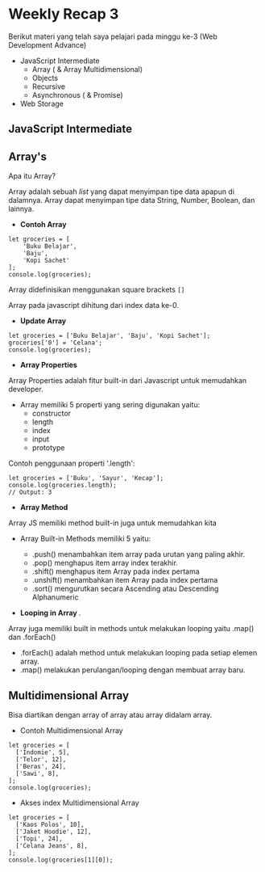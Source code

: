 <h1> Weekly Recap 3 </h1>

Berikut materi yang telah saya pelajari pada minggu ke-3 (Web Development Advance)

- JavaScript Intermediate
  - Array ( & Array Multidimensional)
  - Objects
  - Recursive
  - Asynchronous ( & Promise)
 - Web Storage
 

## JavaScript Intermediate

<h2> Array's </h2>

Apa itu Array?

Array adalah sebuah <i>list</i> yang dapat menyimpan tipe data apapun di dalamnya. Array dapat menyimpan tipe data String, Number, Boolean, dan lainnya.

- <b> Contoh Array </b>

```
let groceries = [
    'Buku Belajar',
    'Baju',
    'Kopi Sachet'
];
console.log(groceries);
```
Array didefinisikan menggunakan square brackets `[]`

Array pada javascript dihitung dari index data ke-0.

- <b> Update Array </b>

```
let groceries = ['Buku Belajar', 'Baju', 'Kopi Sachet'];
groceries['0'] = 'Celana';
console.log(groceries);
```

- <b> Array Properties </b>

Array Properties adalah fitur built-in dari Javascript untuk memudahkan developer.

- Array memiliki 5 properti yang sering digunakan yaitu:
  - constructor
  - length
  - index
  - input
  - prototype
  
Contoh penggunaan properti '.length':

```
let groceries = ['Buku', 'Sayur', 'Kecap'];
console.log(groceries.length);
// Output: 3
```

- <b> Array Method </b> 

Array JS memiliki method built-in juga untuk memudahkan kita

- Array Built-in Methods memiliki 5 yaitu:
  - .push() menambahkan item array pada urutan yang paling akhir.
  - .pop() menghapus item array index terakhir.
  - .shift() menghapus item Array pada index pertama
  - .unshift() menambahkan item Array pada index pertama
  - .sort() mengurutkan secara Ascending atau Descending Alphanumeric
  
  
-  <b> Looping in Array </b>. 

Array juga memiliki built in methods untuk melakukan looping yaitu .map() dan .forEach()

  - .forEach() adalah method untuk melakukan looping pada setiap elemen array.
  - .map() melakukan perulangan/looping dengan membuat array baru.

 
<h2> Multidimensional Array </h2>


Bisa diartikan dengan array of array atau array didalam array.

- Contoh Multidimensional Array

```
let groceries = [
  ['Indomie', 5],
  ['Telor', 12],
  ['Beras', 24],
  ['Sawi', 8],
];
console.log(groceries);
```

- Akses index Multidimensional Array
```
let groceries = [
  ['Kaos Polos', 10],
  ['Jaket Hoodie', 12],
  ['Topi', 24],
  ['Celana Jeans', 8],
];
console.log(groceries[1][0]);
```

